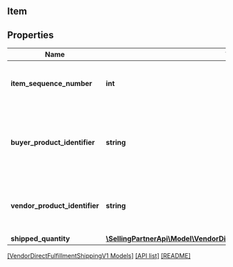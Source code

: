 ## Item

## Properties

Name | Type | Description | Notes
------------ | ------------- | ------------- | -------------
**item_sequence_number** | **int** | Item Sequence Number for the item. This must be the same value as sent in order for a given item. |
**buyer_product_identifier** | **string** | Buyer&#39;s Standard Identification Number (ASIN) of an item. Either buyerProductIdentifier or vendorProductIdentifier is required. | [optional]
**vendor_product_identifier** | **string** | The vendor selected product identification of the item. Should be the same as was sent in the purchase order, like SKU Number. | [optional]
**shipped_quantity** | [**\SellingPartnerApi\Model\VendorDirectFulfillmentShippingV1\ItemQuantity**](ItemQuantity.md) |  |

[[VendorDirectFulfillmentShippingV1 Models]](../) [[API list]](../../Api) [[README]](../../../README.md)
